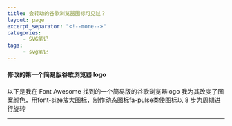 ```yaml
---
title: 会转动的谷歌浏览器图标可见过？
layout: page
excerpt_separator: "<!--more-->"
categories: 
     - SVG笔记
tags: 
     - svg笔记
---
```



#### 修改的第一个简易版谷歌浏览器 logo
<!--more-->
以下是我在 Font Awesome 找到的一个简易版的谷歌浏览器logo
我为其改变了图案颜色，用font-size放大图标，制作动态图标fa-pulse类使图标以 8 步为周期进行旋转
***
<head>
<meta name="viewport" content="width=device-width, initial-scale=1">
<link rel="stylesheet" href="https://cdn.staticfile.org/font-awesome/4.7.0/css/font-awesome.css">
</head>
<body>
<i class="fa fa-chrome"></i>
<i class="fa fa-chrome fa-spin" style="font-size:48px;color:red"></i>
</body>
